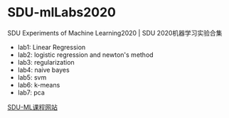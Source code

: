 # SDU-mlLabs2020
SDU Experiments of Machine Learning2020 | SDU 2020机器学习实验合集
- lab1: Linear Regression
- lab2: logistic regression and newton's method
- lab3: regularization
- lab4: naive bayes
- lab5: svm
- lab6: k-means
- lab7: pca

[SDU-ML课程网站](https://funglee.github.io/ml/ml.html)
